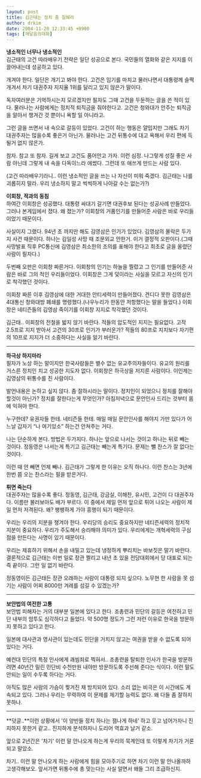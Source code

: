 ```yaml
---
layout: post
title: 김근태는 정치 좀 잘해라
author: drkim
date: 2004-11-20 12:33:45 +0900
tags: [깨달음의대화]
---
```

**냉소적인 너무나 냉소적인**  
김근태의 고건 따라배우기 전략은 일단 성공으로 본다. 국민들의 열화와 같은 지지를 이끌어내는데 성공하고 있다.    
  
개겨야 한다. 일단은 개기고 봐야 한다. 고건은 임기를 마치고 물러나면서 대통령께 슬쩍 개겨서 차기 대권주자 지지율 1위를 달리고 있지 않은가 말이다. 
  
  
독자여러분은 기억하시는지 모르겠지만 필자도 그때 고건을 두둔하는 글을 쓴 적이 있다. 물러나는 사람에게는 정치적 퇴직금을 줘야한다고. 고건은 청와대가 안주는 퇴직금을 알아서 챙겨간 것 뿐이니 욕할 일 아니라고.    
  
그런 글을 쓰면서 내 속으로 갈등이 있었다. 고건이 하는 행동은 얄밉지만 그래도 차기 대권주자는 많을수록 좋은거 아닌가. 물러나는 고건 뒤통수에 대고 욕해서 우리 편에 득될거 없지 않은가. 
  
  
참자. 참고 또 참자. 길게 보고 고건도 품어안고 가자. 이런 심정. 나그렇게 성질 좋은 사람 아닌데 그렇게 내 속을 다독이느라 애썼다. 그런데 또 애쓰게 만드는 사람 있다.    
  
(고건 따라배우기라니.. 이런 냉소적인 글을 쓰는 나 자신이 미워 죽겠다. 김근태는 나를 괴롭히지 말라. 우리 냉소하지 말고 씩씩하게 나아갈 수는 없는가?)    
  
**이회창, 적과의 동침**  
하여간 이회창은 성공했다. 대통령 싸대기 갈기면 대권후보 된다는 성공사례 만들었다. 그러나 본게임에서 졌다. 왜 졌는가? 이회창의 거품인기를 만들어준 사람은 바로 우리들이었기 때문이다.    
  
사실이지 그랬다. 94년 초 까지만 해도 김영삼은 인기가 있었다. 김영삼의 몰락은 두가지 사건 때문이다. 하나는 김일성 사망 때 조문외교 안한거. 이거 결정적 오판이다.(그때 사망발표 직후 PC통신에 김영삼은 최소한의 조의를 표해야 한다고 최초로 글을 올렸던 사람이 필자다.)    
  
두번째 오판은 이회창 짜른거다. 이회창의 인기는 하늘을 찔렀고 그 인기를 만들어준 사람은 바로 그의 적인 우리들이었다. 이회창은 그게 덫이라는 사실을 모르고 자신의 인기로 착각했던 것이다. 
  
  
이회창 짜른 이후 김영삼에 대한 거대한 안티세력이 만들어졌다. 견디다 못한 김영삼은 4대통신 청와대방 폐쇄를 명령했다.(나우누리가 한동안 저항했다는 말을 들었다.) 이회창은 네티즌들의 김영삼 죽이기를 이회창 지지로 착각했던 것이다.    
  
김근태.. 이회창의 전철을 밟지 않기 바란다. 적들의 압도적인 지지는 필요없다. 고작 2.5프로 지지 받아서 고건의 30프로 인기가 부러운가? 적들의 80프로 지지보다 자기편의 10프로 지지가 더 소중하다는 사실을 알기 바란다.   
****  
**하극상 하지마라**  
필자가 노상 하는 말이지만 한국사람들은 별수 없는 유교주의자들이다. 유교의 원리를 거스른 정치인 치고 성공한 지도자 없다. 이회창은 하극상을 저지른 사람이다. 이인제는 김영삼의 뒤통수를 친 사람이다.    
  
발언내용은 논하고 싶지 않다. 좀 잘하시라는 말이다. 정치인이 되었으니 정치를 잘해야 할것이 아닌가? 정치를 잘한다는게 무엇인가? 아침저녁으로 문안인사 드리는 것부터 몸에 익혀야 한다.    
  
누구한데? 유권자들 한테. 네티즌들 한테. 매일 매일 문안인사를 해야지 가만 있다가 어느날 갑자기 “나 여기있소” 하는건 안쳐주는 거다. 
  
  
나는 단순하게 본다. 방법은 두가지다. 하나는 앞으로 나서는 것이고 하나는 뒤로 빼는 것이다. 정동영은 나서는게 특기고 김근태는 빼는게 특기다. 문제는 뺄 찬스가 잘 없다는 것이다.    
  
이런 때 안 빼면 언제 빼나. 김근태가 그렇게 한 이유는 오직 하나다. 이런 찬스는 3년에 한번 쯤 오는 찬스라는 필을 받은거다.    
  
**튀면 죽는다**  
대권주자는 많을수록 좋다. 정동영, 김근태, 강금실, 이해찬, 유시민, 고건이 다 대권주자다. 이름만 불러보아도 배가 부르다. 이 중에서 제일 먼저 앞으로 튀어 나오는 사람이 제일 먼저 저격된다. 왜? 팽팽하게 가야 흥행이 되기 때문이다. 
  
  
우리는 우리의 지분을 챙겨야 한다. 우리당의 승리도 중요하지만 네티즌세력의 정치적 지분이 중요하다. 우리가 주도해서 승리해야 의미가 있다. 우리에게는 개혁세력의 구심점을 만든다는 사명이 있기 때문이다.    
  
우리는 제휴하기 위해서 손을 내밀고 있는데 냉정하게 뿌리치는 바보짓은 말기 바란다. 결론적으로 김근태는 이번 일로 장관 짤리고 내년 초 있을 전당대회에서 당 대표로 되는 즉 끝이다. 그런 일 없기 바란다.    
  
정동영이든 김근태든 장관 오래하는 사람이 대통령 되지 싶으다. 노무현 한 사람을 못 섬기는 사람이 어찌 8000만 겨레를 섬길 수 있겠는가? 

    
  
  
****  
**보안법의 여전한 고통**  
보안법 피해자는 거의 대부분 일본에 있다고 한다. 조총련과 민단의 갈등은 여전하고 민단 내부의 암투도 심각하다고 들었다. 약 500명 정도가 그런 저런 이유로 한국을 방문하지 못하고 있다고 한다.    
  
일본에 대사관과 영사관이 있는데도 민단을 거치지 않고는 여권을 받을 수 없도록 되어 있다는 거다.    
  
예컨대 민단의 특정 인사에게 괘씸죄로 찍혀서.. 조총련을 탈퇴한 인사가 한국을 방문하려면 40년간 밀린 민단비 수천만원 내야만 방문하도록 주선해 준다는 식이다. 이런 말도 안되는 일이 수두록 하다는 거다. 
  
  
아직도 많은 사람의 가슴이 찢겨진 채 방치되어 있다. 소리 없는 비극은 이 시간에도 계속되고 있다. 그러나 우리는 무력하여 이 문제를 제기할 능력도 없다. 왜 다들 좀 잘하지 못하나. 

    
  
  
****  
**덧글..**이런 상황에서 '이 양반들 정치 하나는 잼나게 하네' 하고 웃고 넘어가자니 진지하지 못한거 같고.. 진지하게 분석하자니 도리어 역효과 날거 같소.    
  
앞으로 2년간은 '차기' 이런 말 안나오게 하는게 우리의 묵계인데 또 이렇게 차기가 거론되고 말았소.    
  
차기.. 이런 말 안나오게 하는 사람에게 힘을 모아주기로 하면 차기 이런 말 안나올까하고생각해보오. 앞서가면 뒤통수에 총 맞는다는 사실 알면서 왜들 그리 조급하신지.